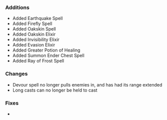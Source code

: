 ### Additions
- Added Earthquake Spell
- Added Firefly Spell
- Added Oakskin Spell
- Added Oakskin Elixir
- Added Invisibility Elixir
- Added Evasion Elixir
- Added Greater Potion of Healing
- Added Summon Ender Chest Spell
- Added Ray of Frost Spell

### Changes
- Devour spell no longer pulls enemies in, and has had its range extended
- Long casts can no longer be held to cast

### Fixes
- 
